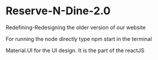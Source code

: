 # Reserve-N-Dine-2.0
Redefining-Redesigning the older version of our website


For running the node directly type npm start in the terminal

Material.UI for the UI design. It is the part of the reactJS
